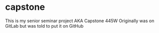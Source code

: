 # capstone
This is my senior seminar project AKA Capstone 445W
Originally was on GitLab but was told to put it on GitHub
